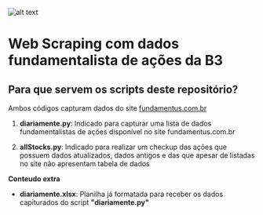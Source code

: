 ![alt text](https://github.com/daniloaspk/scrapingFundamentus/blob/master/images/B3_web_scraping.png)


# Web Scraping com dados fundamentalista de ações da B3

## Para que servem os scripts deste repositório?

Ambos códigos capturam dados do site [fundamentus.com.br](http://fundamentus.com.br)

1. **diariamente.py**: Indicado para capturar uma lista de dados fundamentalistas de ações disponível no site fundamentus.com.br

2. **allStocks.py**: Indicado para realizar um checkup das ações que possuem dados atualizados, dados antigos e das que apesar de listadas no site não apresentam tabela de dados

**Conteudo extra**

 - **diariamente.xlsx**: Planilha já formatada para receber os dados capiturados do script **"diariamente.py"**
